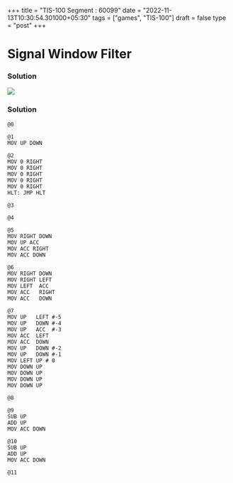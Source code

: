 +++
title = "TIS-100 Segment : 60099"
date = "2022-11-13T10:30:54.301000+05:30"
tags = ["games", "TIS-100"]
draft = false
type = "post"
+++

# Signal Window Filter

### Solution

![](/images/games/tis-100/segment/60099/1.png) 

### Solution

```
@0

@1
MOV UP DOWN

@2
MOV 0 RIGHT
MOV 0 RIGHT
MOV 0 RIGHT
MOV 0 RIGHT
MOV 0 RIGHT
HLT: JMP HLT

@3

@4

@5
MOV RIGHT DOWN
MOV UP ACC
MOV ACC RIGHT
MOV ACC DOWN

@6
MOV RIGHT DOWN
MOV RIGHT LEFT
MOV LEFT  ACC
MOV ACC   RIGHT
MOV ACC   DOWN

@7
MOV UP   LEFT #-5
MOV UP   DOWN #-4
MOV UP   ACC  #-3
MOV ACC  LEFT
MOV ACC  DOWN
MOV UP   DOWN #-2
MOV UP   DOWN #-1
MOV LEFT UP # 0
MOV DOWN UP
MOV DOWN UP
MOV DOWN UP
MOV DOWN UP

@8

@9
SUB UP
ADD UP
MOV ACC DOWN

@10
SUB UP
ADD UP
MOV ACC DOWN

@11

```